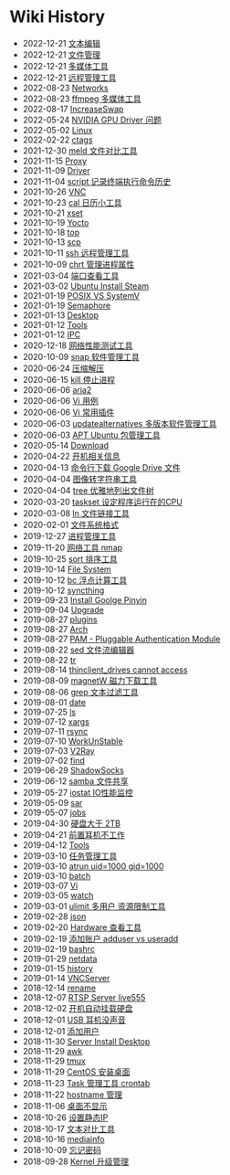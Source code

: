 # Wiki History

- 2022-12-21   [文本编辑](/0078_Tools_Text)
- 2022-12-21   [文件管理](/0077_Tools_File)
- 2022-12-21   [多媒体工具](/0076_Tools_Media)
- 2022-12-21   [远程管理工具](/0075_Tools_Remote)
- 2022-08-23   [Networks](/0060_Tools_Networks)
- 2022-08-23   [ffmpeg 多媒体工具](/0002_Tools_Media_ffmpeg)
- 2022-08-17   [IncreaseSwap](/0083_Linux_IncreaseSwap)
- 2022-05-24   [NVIDIA GPU Driver 问题](/0110_Ubuntu_Issues_NVIDIAGPUDriver)
- 2022-05-02   [Linux](/0001_Linux)
- 2022-02-22   [ctags](/0003_Tools_ctags)
- 2021-12-30   [meld 文件对比工具](/0004_Tools_TextCompare_meld)
- 2021-11-15   [Proxy](/0080_Tools_Networks_Proxy)
- 2021-11-09   [Driver](/0005_Driver)
- 2021-11-04   [script 记录终端执行命令历史](/0006_Tools_script)
- 2021-10-26   [VNC](/0105_Linux_VNC)
- 2021-10-23   [cal 日历小工具](/0007_Tools_cal)
- 2021-10-21   [xset](/0008_Tools_OS_xset)
- 2021-10-19   [Yocto](/0084_Linux_Yocto)
- 2021-10-18   [top](/0009_Tools_Process_top)
- 2021-10-13   [scp](/0010_Tools_Remote_scp)
- 2021-10-11   [ssh 远程管理工具](/0011_Tools_Remote_ssh)
- 2021-10-09   [chrt 管理进程属性](/0012_Tools_chrt)
- 2021-03-04   [端口查看工具](/0056_Tools_Networks_Port)
- 2021-03-02   [Ubuntu Install Steam](/0063_Ubuntu_InstallSteam)
- 2021-01-19   [POSIX VS SystemV](/0082_Linux_POSIX与SystemV)
- 2021-01-19   [Semaphore](/0088_Linux_IPC_Semaphore)
- 2021-01-13   [Desktop](/0057_Desktop)
- 2021-01-12   [Tools](/0087_Linux_IPC_SharedMemory)
- 2021-01-12   [IPC](/0086_Linux_IPC)
- 2020-12-18   [网络性能测试工具](/0106_Tools_Networks_PerformanceTools)
- 2020-10-09   [snap 软件管理工具](/0021_Tools_OS_snap)
- 2020-06-24   [压缩解压](/0020_Tools_File_Archiver)
- 2020-06-15   [kill 停止进程](/0019_Tools_Process_kill)
- 2020-06-06   [aria2](/0091_Ubuntu_Download_aria2)
- 2020-06-06   [Vi 用例](/0018_Tools_Text_Vi_UseCase)
- 2020-06-06   [Vi 常用插件](/0017_Tools_Text_Vi_Plugins)
- 2020-06-03   [updatealternatives 多版本软件管理工具](/0016_Tools_OS_updatealternatives)
- 2020-06-03   [APT Ubuntu 包管理工具](/0015_Ubuntu_APT)
- 2020-05-14   [Download](/0014_Ubuntu_Download)
- 2020-04-22   [开机相关信息](/0061_Tools_OS_ShowBootInfo)
- 2020-04-13   [命令行下载 Google Drive 文件](/0109_Ubuntu_Download_GoogleDriveFilesCMD)
- 2020-04-04   [图像转字符串工具](/0036_Tools_Media_image2string)
- 2020-04-04   [tree 优雅地列出文件树](/0035_Tools_File_tree)
- 2020-03-20   [taskset 设定程序运行在的CPU](/0034_Tools_Process_taskset)
- 2020-03-08   [ln 文件链接工具](/0033_Tools_File_ln)
- 2020-02-01   [文件系统格式](/0081_FileSystem_Format)
- 2019-12-27   [进程管理工具](/0032_Tools_Process)
- 2019-11-20   [网络工具 nmap](/0062_Tools_nmap)
- 2019-10-25   [sort 排序工具](/0031_Tools_Text_sort)
- 2019-10-14   [File System](/0064_FileSystem)
- 2019-10-12   [bc 浮点计算工具](/0030_Tools_bc)
- 2019-10-12   [syncthing](/0029_Tools_Remote_syncthing)
- 2019-09-23   [Install Goolge Pinyin](/0090_Ubuntu_InstallGooglePinyin)
- 2019-09-04   [Upgrade](/0089_Ubuntu_Upgrade)
- 2019-08-27   [plugins](/0112_Tools_Remote_tmux_plugins)
- 2019-08-27   [Arch](/0111_Tools_Remote_tmux_Arch)
- 2019-08-27   [PAM - Pluggable Authentication Module](/0065_Security_PAM)
- 2019-08-22   [sed 文件流编辑器](/0027_Tools_Text_sed)
- 2019-08-22   [tr](/0026_Tools_Text_tr)
- 2019-08-14   [thinclient_drives cannot access](/0092_Ubuntu_Issues_thinclientdrives)
- 2019-08-09   [magnetW 磁力下载工具](/0055_Ubuntu_Download_magnetW)
- 2019-08-06   [grep 文本过滤工具](/0025_Tools_Text_grep)
- 2019-08-01   [date](/0024_Tools_date)
- 2019-07-25   [ls](/0023_Tools_File_ls)
- 2019-07-12   [xargs](/0022_Tools_xargs)
- 2019-07-11   [rsync](/0044_Tools_Remote_rsync)
- 2019-07-10   [WorkUnStable](/0100_Tools_Remote_ssh_WorkUnStable)
- 2019-07-03   [V2Ray](/0066_Tools_Networks_Proxy_V2Ray)
- 2019-07-02   [find](/0043_Tools_File_find)
- 2019-06-29   [ShadowSocks](/0067_Tools_Networks_Proxy_shadowsocks)
- 2019-06-12   [samba 文件共享](/0046_Tools_Remote_Samba)
- 2019-05-27   [iostat IO性能监控](/0045_Tools_OS_iostat)
- 2019-05-09   [sar](/0048_Tools_Networks_sar)
- 2019-05-07   [jobs](/0047_Tools_TaskSchedule_jobs)
- 2019-04-30   [硬盘大于 2TB](/0099_Ubuntu_Issues_DiskLargerThan2TB)
- 2019-04-21   [前置耳机不工作](/0101_Ubuntu_Issues_FrontHeadPhoneNotWorking)
- 2019-04-12   [Tools](/0059_Tools)
- 2019-03-10   [任务管理工具](/0040_Tools_TaskSchedule)
- 2019-03-10   [atrun uid=1000 gid=1000](/0037_Tools_TaskSchedule_at)
- 2019-03-10   [batch](/0038_Tools_TaskSchedule_batch)
- 2019-03-07   [Vi](/0039_Tools_Text_Vi)
- 2019-03-05   [watch](/0098_Tools_OS_watch)
- 2019-03-01   [ulimit 多用户 资源限制工具](/0041_Tools_OS_ulimit)
- 2019-02-28   [json](/0042_Tools_Text_json)
- 2019-02-20   [Hardware 查看工具](/0068_Tools_OS_HardwareInfo)
- 2019-02-19   [添加账户 adduser vs useradd](/0069_Tools_OS_adduser)
- 2019-02-19   [bashrc](/0102_Linux_bashrc)
- 2019-01-29   [netdata](/0108_Tools_OS_netdata)
- 2019-01-15   [history](/0049_Tools_history)
- 2019-01-14   [VNCServer](/0103_Tools_Remote_vncserver)
- 2018-12-14   [rename](/0050_Tools_File_rename)
- 2018-12-07   [RTSP Server live555](/0070_Tools_Media_live555)
- 2018-12-02   [开机自动挂载硬盘](/0097_Ubuntu_AutoMountDisk)
- 2018-12-01   [USB 耳机没声音](/0096_Ubuntu_Issues_USBHeadphoneNoSound)
- 2018-12-01   [添加用户](/0104_Ubuntu_UserAdd)
- 2018-11-30   [Server Install Desktop](/0094_Ubuntu_InstallDesktop)
- 2018-11-29   [awk](/0052_Tools_Text_awk)
- 2018-11-29   [tmux](/0051_Tools_Remote_tmux)
- 2018-11-29   [CentOS 安装桌面](/0107_Desktop_CentOS)
- 2018-11-23   [Task 管理工具 crontab](/0071_Tools_TaskSchedule_crontab)
- 2018-11-22   [hostname 管理](/0072_Tools_OS_hostname)
- 2018-11-06   [桌面不显示](/0095_Ubuntu_Issues_DesktopDisplay)
- 2018-10-26   [设置静态IP](/0085_Linux_Yocto_SetStaticIP)
- 2018-10-17   [文本对比工具](/0054_Tools_TextCompare)
- 2018-10-16   [mediainfo](/0053_Tools_Media_mediainfo)
- 2018-10-09   [忘记密码](/0093_Ubuntu_ForgetPassword)
- 2018-09-28   [Kernel 升级管理](/0073_Tools_OS_KernelUpgrade)

